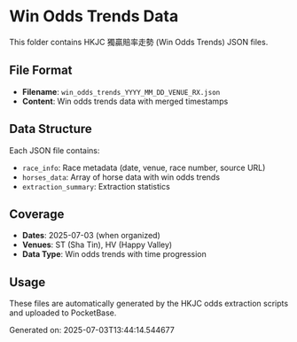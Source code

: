 # Win Odds Trends Data

This folder contains HKJC 獨贏賠率走勢 (Win Odds Trends) JSON files.

## File Format
- **Filename**: `win_odds_trends_YYYY_MM_DD_VENUE_RX.json`
- **Content**: Win odds trends data with merged timestamps

## Data Structure
Each JSON file contains:
- `race_info`: Race metadata (date, venue, race number, source URL)
- `horses_data`: Array of horse data with win odds trends
- `extraction_summary`: Extraction statistics

## Coverage
- **Dates**: 2025-07-03 (when organized)
- **Venues**: ST (Sha Tin), HV (Happy Valley)
- **Data Type**: Win odds trends with time progression

## Usage
These files are automatically generated by the HKJC odds extraction scripts and uploaded to PocketBase.

Generated on: 2025-07-03T13:44:14.544677
